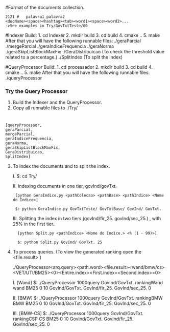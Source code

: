 #Format of the documents collection..
	
	2121 # 	 palavra1 palavra2 
	<docName><space><hashtag><tab><word1><space><word2>...
	->See examples in Try/GovTxtTeste/00
	
#Indexer
	Build:
		1. cd Indexer
		2. mkdir build
		3. cd build
		4. cmake ..
		5. make
	 After that you will have the following runnable files:
		./geraParcial
		./mergeParcial
		./geraIndiceFrequencia
		./geraNorma
		./geraSkipListBlockMaxFix
		./GeraDistribuicao (To check the threshold value related to a percentage.)
		./SplitIndex  (To split the index)
	
#QueryProcessor
	Build:
		1. cd processador
		2. mkdir build
		3. cd build
		4. cmake ..
		5. make
	After that you will have the following runnable files:
		./queryProcessor
	
### Try the Query Processor ###

1. Build the Indexer and the QueryProcessor.
2. Copy all runnable files to ./Try/
#
	[queryProcessor,
	geraParcial,
	mergeParcial,
	geraIndiceFrequencia,
	geraNorma,
	geraSkipListBlockMaxFix,
	GeraDistribuicao,
	SplitIndex]
	
 
3. To index the documents and to split the index.

	I.  $: cd Try/
	
	II. Indexing documents in one tier, govInd/govTxt.
	
	    [python GeraIndice.py <pathColecao> <pathBase> <pathIndice> <Nome do Indice>]
	    
	    $: python GeraIndice.py GovTxtTeste/ GovTxtBase/ GovInd/ GovTxt.
	 
	  
	III. Splitting the index in two tiers (govInd/fir_25. govInd/sec_25.) , with 25% in the first tier.. 
	     
	     [python Split.py <pathIndice> <Nome do Indice.> <% (1 - 99)>]
	 
	     $: python Split.py GovInd/ GovTxt. 25
	 
	   
	  
4. To process queries. (To view the generated ranking open the <file.result> )

	./QueryProcessor<arq.query><path.word><file.result><wand/bmw/cs><VET/UTI/BM25><0><Top-k><Entire.index><First.index><Second.index><0>

	I. [Wand] $: ./QueryProcessor 1000query GovInd/GovTxt. rankingWand wand BM25 0 10  GovInd/GovTxt. GovInd/fir_25. GovInd/sec_25. 0

	II. [BMW] $:    ./QueryProcessor 1000query GovInd/GovTxt. rankingBMW  BMW  BM25 0 10  GovInd/GovTxt. GovInd/fir_25. GovInd/sec_25. 0

	III. [BMW-CS] $: ./QueryProcessor 1000query GovInd/GovTxt. rankingCSP  CS   BM25 0 10  GovInd/GovTxt. GovInd/fir_25. GovInd/sec_25. 0
